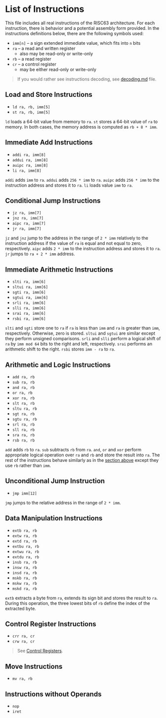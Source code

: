 # List of Instructions

This file includes all real instructions of the RISC63 architecture. For each instruction, there is behavior and a potential assembly form provided. In the instructions definitions below, there are the following symbols used:

* `imm[n]` – a sign extended immediate value, which fits into `n` bits
* `ra` – a read and written register
  * also may be read-only or write-only
* `rb` – a read register
* `cr` – a control register
  * may be either read-only or write-only

> If you would rather see instructions decoding, see [decoding.md](decoding.md) file.

## Load and Store Instructions

* `ld ra, rb, imm[5]`
* `st ra, rb, imm[5]`

`ld` loads a 64-bit value from memory to `ra`. `st` stores a 64-bit value of `ra` to memory. In both cases, the memory address is computed as `rb + 8 * imm`.

## Immediate Add Instructions

* `addi ra, imm[8]`
* `addui ra, imm[8]`
* `auipc ra, imm[8]`
* `li ra, imm[8]`

`addi` adds `imm` to `ra`. `addui` adds `256 * imm` to `ra`. `auipc` adds `256 * imm` to the instruction address and stores it to `ra`. `li` loads value `imm` to `ra`.

## Conditional Jump Instructions

* `jz ra, imm[7]`
* `jnz ra, imm[7]`
* `aipc ra, imm[7]`
* `jr ra, imm[7]`

`jz` and `jnz` jump to the address in the range of `2 * imm` relatively to the instruction address if the value of `ra` is equal and not equal to zero, respectively. `aipc` adds `2 * imm` to the instruction address and stores it to `ra`. `jr` jumps to `ra + 2 * imm` address.

## Immediate Arithmetic Instructions

* `slti ra, imm[6]`
* `sltui ra, imm[6]`
* `sgti ra, imm[6]`
* `sgtui ra, imm[6]`
* `srli ra, imm[6]`
* `slli ra, imm[6]`
* `srai ra, imm[6]`
* `rsbi ra, imm[6]`

`slti` and `sgti` store one to `ra` if `ra` is less than `imm` and `ra` is greater than `imm`, respectively. Otherwise, zero is stored. `sltui` and `sgtui` are similar except they perform unsigned comparisons. `srli` and `slli` perform a logical shift of `ra` by `imm mod 64` bits to the right and left, respectively. `srai` performs an arithmetic shift to the right. `rsbi` stores `imm - ra` to `ra`.

## Arithmetic and Logic Instructions

* `add ra, rb`
* `sub ra, rb`
* `and ra, rb`
* `or ra, rb`
* `xor ra, rb`
* `slt ra, rb`
* `sltu ra, rb`
* `sgt ra, rb`
* `sgtu ra, rb`
* `srl ra, rb`
* `sll ra, rb`
* `sra ra, rb`
* `rsb ra, rb`

`add` adds `rb` to `ra`. `sub` subtracts `rb` from `ra`. `and`, `or` and `xor` perform appropriate logical operation over `ra` and `rb` and store the result into `ra`. The rest of the instructions behave similarly as in the [section above](#immediate-arithmetic-instructions) except they use `rb` rather than `imm`.

## Unconditional Jump Instruction

* `jmp imm[12]`

`jmp` jumps to the relative address in the range of `2 * imm`.

## Data Manipulation Instructions

* `extb ra, rb`
* `extw ra, rb`
* `extd ra, rb`
* `extbu ra, rb`
* `extwu ra, rb`
* `extdu ra, rb`
* `insb ra, rb`
* `insw ra, rb`
* `insd ra, rb`
* `mskb ra, rb`
* `mskw ra, rb`
* `mskd ra, rb`

`extb` extracts a byte from `ra`, extends its sign bit and stores the result to `ra`. During this operation, the three lowest bits of `rb` define the index of the extracted byte.

## Control Register Instructions

* `crr ra, cr`
* `crw ra, cr`

> See [Control Registers](https://github.com/dominiksalvet/risc63/blob/master/doc/registers.md#control-registers).

## Move Instructions

* `mv ra, rb`

## Instructions without Operands

* `nop`
* `iret`
